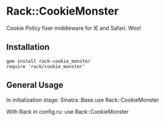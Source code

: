 Rack::CookieMonster
==============================================

Cookie Policy fixer middleware for IE and Safari. Woo!

Installation
-------------

    gem install rack-cookie_monster
    require 'rack/cookie_monster'
    
General Usage
-------------

In initialization stage:
    Sinatra::Base.use Rack::CookieMonster

With Rack in config.ru:
    use Rack::CookieMonster
